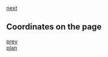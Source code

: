 <a href="07.md">next</a>

<h2>Coordinates on the page</h2>

<div>

</div>

<a href="05.md">prev</a>
<br/>
<a href="00.md">plan</a>
